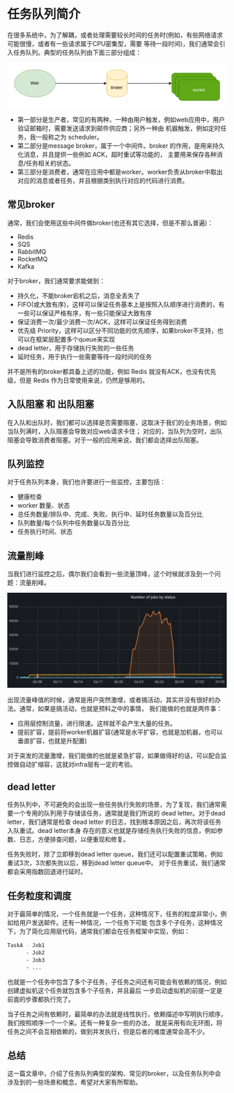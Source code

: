 # 任务队列简介

在很多系统中，为了解耦，或者处理需要较长时间的任务时(例如，有些网络请求可能很慢，或者有一些请求属于CPU密集型，需要
等待一段时间)，我们通常会引入任务队列。典型的任务队列由下面三部分组成：

![Task Queue](./img/task_queue.png)

- 第一部分是生产者，常见的有两种，一种由用户触发，例如web应用中，用户验证邮箱时，需要发送请求到邮件供应商；另外一种由
机器触发，例如定时任务，我一般称之为 scheduler。
- 第二部分是message broker，属于一个中间件。broker 的作用，是用来持久化消息，并且提供一些例如 ACK，超时重试等功能的，
主要用来保存各种消息/任务相关的状态。
- 第三部分是消费者，通常在应用中都是worker。worker负责从broker中取出对应的消息或者任务，并且根据类别执行对应的代码进行消费。

## 常见broker

通常，我们会使用这些中间件做broker(也还有其它选择，但是不那么普遍)：

- Redis
- SQS
- RabbitMQ
- RocketMQ
- Kafka

对于broker，我们通常要求能做到：

- 持久化，不能broker宕机之后，消息全丢失了
- FIFO(或大致有序)，这样可以保证任务基本上是按照入队顺序进行消费的，有一些可以保证严格有序，有一些只能保证大致有序
- 保证消费一次/最少消费一次/ACK，这样可以保证任务得到消费
- 优先级 Priority，这样可以区分不同功能的优先顺序，如果broker不支持，也可以在框架层配置多个queue来实现
- dead letter，用于存储执行失败的一些任务
- 延时任务，用于执行一些需要等待一段时间的任务

并不是所有的broker都具备上述的功能，例如 Redis 就没有ACK，也没有优先级，但是 Redis 作为日常使用来说，仍然是够用的。

## 入队阻塞 和 出队阻塞

在入队和出队时，我们都可以选择是否需要阻塞，这取决于我们的业务场景，例如当队列满时，入队阻塞会导致对应web请求卡住；
对应的，当队列为空时，出队阻塞会导致消费者阻塞。对于一般的应用来说，我们都会选择出队阻塞。

## 队列监控

对于任务队列本身，我们也许要进行一些监控，主要包括：

- 健康检查
- worker 数量、状态
- 总任务数量/排队中、完成、失败、执行中、延时任务数量以及百分比
- 队列数量/每个队列中任务数量以及百分比
- 任务执行时间、状态

## 流量削峰

当我们进行监控之后，偶尔我们会看到一些流量顶峰，这个时候就涉及到一个问题：流量削峰。

![Task Queue Peak](./img/task_queue_peak.png)

出现流量峰值的时候，通常是用户突然激增，或者搞活动，其实并没有很好的办法。通常，如果是搞活动，也就是预料之中的事情，
我们能做的也就是两件事：

- 应用层控制流量，进行限速。这样就不会产生大量的任务。
- 提前扩容，提前将worker机器扩容(通常是水平扩容，也就是加机器，也可以垂直扩容，也就是升配置)

对于突发的流量激增，我们能做的也就是紧急扩容，如果做得好的话，可以配合监控做自动扩缩容，这就对infra层有一定的考验。

## dead letter

任务队列中，不可避免的会出现一些任务执行失败的场景，为了复现，我们通常需要一个专用的队列用于存储该任务，通常就是我们所说的
dead letter。对于dead letter，我们通常是检查 dead letter 的日志，找到根本原因之后，再次将该任务入队重试。dead letter本身
存在的意义也就是存储任务执行失败的信息，例如参数、日志，方便排查问题，以便重现和修复。

任务失败时，除了立即移到dead letter queue，我们还可以配置重试策略，例如重试3次，3次都失败以后，移到dead letter queue中。
对于任务重试，我们通常都会采用指数回退进行延时。

## 任务粒度和调度

对于最简单的情况，一个任务就是一个任务，这种情况下，任务的粒度非常小，例如给用户发送邮件。还有一种情况，一个任务下可能
包含多个子任务，这种情况下，为了简化应用层代码，通常我们都会在任务框架中实现，例如：

```bash
TaskA - Job1
      - Job2
      - Job3
      - ...
```

也就是一个任务中包含了多个子任务，子任务之间还有可能会有依赖的情况，例如创建虚拟机这个任务就包含多个子任务，并且最后
一步启动虚拟机的前提一定是前面的步骤都执行完了。

当子任务之间有依赖时，最简单的办法就是线性执行，依赖描述中写明执行顺序，我们按照顺序一个一个来。还有一种复杂一些的办法，
就是采用有向无环图，将任务之间不会互相依赖的，做到并发执行，但是后者的难度通常会高不少。

## 总结

这一篇文章中，介绍了任务队列典型的架构、常见的broker，以及任务队列中会涉及到的一些场景和概念，希望对大家有所帮助。

